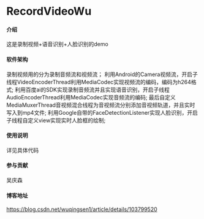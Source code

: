 # RecordVideoWu

#### 介绍
这是录制视频+语音识别+人脸识别的demo

#### 软件架构
录制视频用的分为录制音频流和视频流；
利用Android的Camera视频流，开启子线程VideoEncoderThread利用MediaCodec实现视频流的编码，编码为h264格式;
利用百度ai的SDK实现录制音频流并且实现语音识别，开启子线程AudioEncoderThread利用MediaCodec实现音频流的编码;
最后自定义MediaMuxerThread音视频混合线程为音视频流分别添加音视频轨道，并且实时写入到mp4文件;
利用Google自带的FaceDetectionListener实现人脸识别，开启子线程自定义view实现实时人脸框的绘制;

#### 使用说明
详见具体代码

#### 参与贡献
吴庆森

#### 博客地址
https://blog.csdn.net/wuqingsen1/article/details/103799520
